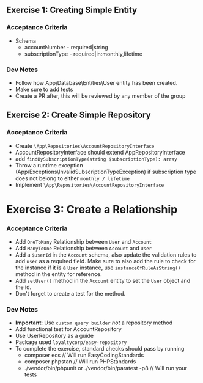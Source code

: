 ## Exercise 1: Creating Simple Entity

### Acceptance Criteria
- Schema
    - accountNumber - required|string
    - subscriptionType - required|in:monthly,lifetime

### Dev Notes
- Follow how App\Database\Entities\User entity has been created.
- Make sure to add tests
- Create a PR after, this will be reviewed by any member of the group

## Exercise 2: Create Simple Repository
### Acceptance Criteria
- Create ``\App\Repositories\AccountRepositoryInterface``
- AccountRepositoryInterface should extend AppRepositoryInterface
- add ``findBySubscriptionType(string $subscriptionType): array``
- Throw a runtime exception (App\Exceptions\InvalidSubscriptionTypeException) 
if subscription type does not belong to either ``monthly / lifetime``
- Implement ``\App\Repositories\AccountRepositoryInterface``

# Exercise 3: Create a Relationship
### Acceptance Criteria
- Add `OneToMany` Relationship between `User` and `Account`
- Add `ManyToOne` Relationship between `Account` and `User`
- Add a `$userId` in the `Account` schema, also update the validation rules to add `user` as a required field. Make sure to also add the rule to check for the instance if it is a `User` instance, use `instanceOfRuleAsString()` method in the entity for reference.  
- Add `setUser()` method in the `Account` entity to set the `User` object and the id.
- Don't forget to create a test for the method.

### Dev Notes
- **Important**: Use `custom query builder` *not* a repository method
- Add functional test for AccountRepository
- Use UserRepository as a guide 
- Package used `loyaltycorp/easy-repository`
- To complete the exercise, standard checks should pass by running
    - composer ecs // Will run EasyCodingStandards 
    - composer phpstan // Will run PHPStandards
    - ./vendor/bin/phpunit or ./vendor/bin/paratest -p8 // Will run your tests

